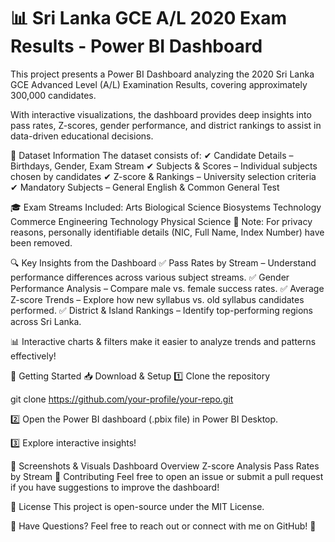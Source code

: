 # 📊 Sri Lanka GCE A/L 2020 Exam Results - Power BI Dashboard

This project presents a Power BI Dashboard analyzing the 2020 Sri Lanka GCE Advanced Level (A/L) Examination Results, covering approximately 300,000 candidates.

With interactive visualizations, the dashboard provides deep insights into pass rates, Z-scores, gender performance, and district rankings to assist in data-driven educational decisions.


📂 Dataset Information
The dataset consists of:
✔ Candidate Details – Birthdays, Gender, Exam Stream
✔ Subjects & Scores – Individual subjects chosen by candidates
✔ Z-score & Rankings – University selection criteria
✔ Mandatory Subjects – General English & Common General Test

🎓 Exam Streams Included:
Arts
Biological Science
Biosystems Technology
Commerce
Engineering Technology
Physical Science
🛑 Note: For privacy reasons, personally identifiable details (NIC, Full Name, Index Number) have been removed.

🔍 Key Insights from the Dashboard
✅ Pass Rates by Stream – Understand performance differences across various subject streams.
✅ Gender Performance Analysis – Compare male vs. female success rates.
✅ Average Z-score Trends – Explore how new syllabus vs. old syllabus candidates performed.
✅ District & Island Rankings – Identify top-performing regions across Sri Lanka.

📊 Interactive charts & filters make it easier to analyze trends and patterns effectively!

🚀 Getting Started
📥 Download & Setup
1️⃣ Clone the repository

git clone https://github.com/your-profile/your-repo.git

2️⃣ Open the Power BI dashboard (.pbix file) in Power BI Desktop.

3️⃣ Explore interactive insights!

📸 Screenshots & Visuals
Dashboard Overview	Z-score Analysis	Pass Rates by Stream
📢 Contributing
Feel free to open an issue or submit a pull request if you have suggestions to improve the dashboard!

📜 License
This project is open-source under the MIT License.

📩 Have Questions? Feel free to reach out or connect with me on GitHub! 🚀
